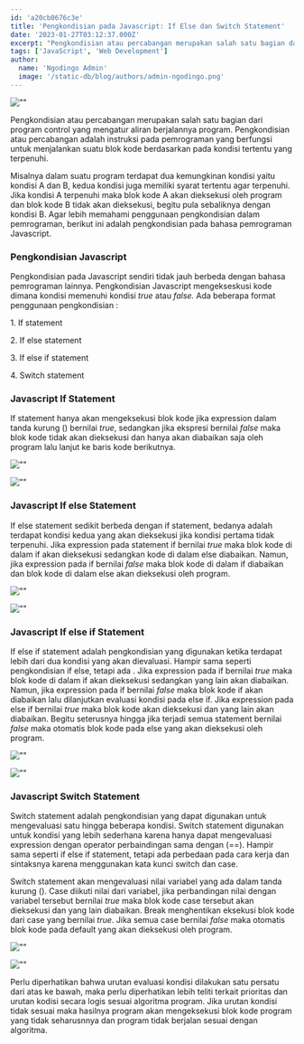 ```yaml
---
id: 'a20cb0676c3e'
title: 'Pengkondisian pada Javascript: If Else dan Switch Statement'
date: '2023-01-27T03:12:37.000Z'
excerpt: "Pengkondisian atau percabangan merupakan salah satu bagian dari program control yang mengatur aliran berjalannya program. Pengkondisian atau percabangan adalah instruksi pada pemrograman yang berfungsi untuk menjalankan suatu blok kode berdasarkan pada kondisi tertentu yang terpenuhi."
tags: ['JavaScript', 'Web Development']
author: 
  name: 'Ngodingo Admin'
  image: '/static-db/blog/authors/admin-ngodingo.png'
---
```


![""](https://cdn-images-1.medium.com/max/1024/1*RlGZrvTvRLN1KR-DE-YucQ.png)

Pengkondisian atau percabangan merupakan salah satu bagian dari program control yang mengatur aliran berjalannya program. Pengkondisian atau percabangan adalah instruksi pada pemrograman yang berfungsi untuk menjalankan suatu blok kode berdasarkan pada kondisi tertentu yang terpenuhi.

Misalnya dalam suatu program terdapat dua kemungkinan kondisi yaitu kondisi A dan B, kedua kondisi juga memiliki syarat tertentu agar terpenuhi. Jika kondisi A terpenuhi maka blok kode A akan dieksekusi oleh program dan blok kode B tidak akan dieksekusi, begitu pula sebaliknya dengan kondisi B. Agar lebih memahami penggunaan pengkondisian dalam pemrograman, berikut ini adalah pengkondisian pada bahasa pemrograman Javascript.

### **Pengkondisian Javascript**

Pengkondisian pada Javascript sendiri tidak jauh berbeda dengan bahasa pemrograman lainnya. Pengkondisian Javascript mengekseskusi kode dimana kondisi memenuhi kondisi _true_ atau _false._ Ada beberapa format penggunaan pengkondisian :

1\. If statement

2\. If else statement

3\. If else if statement

4\. Switch statement

### **Javascript If Statement**

If statement hanya akan mengeksekusi blok kode jika expression dalam tanda kurung () bernilai _true_, sedangkan jika ekspresi bernilai _false_ maka blok kode tidak akan dieksekusi dan hanya akan diabaikan saja oleh program lalu lanjut ke baris kode berikutnya.

![""](https://cdn-images-1.medium.com/max/483/1*FmVFP2gN4LLf7HOfT5qtvA.png)

![""](https://cdn-images-1.medium.com/max/503/1*D2FpZxxfCnu2Pgr-XKNSUg.png)

### **Javascript If else Statement**

If else statement sedikit berbeda dengan if statement, bedanya adalah terdapat kondisi kedua yang akan dieksekusi jika kondisi pertama tidak terpenuhi. Jika expression pada statement if bernilai _true_ maka blok kode di dalam if akan dieksekusi sedangkan kode di dalam else diabaikan. Namun, jika expression pada if bernilai _false_ maka blok kode di dalam if diabaikan dan blok kode di dalam else akan dieksekusi oleh program.

![""](https://cdn-images-1.medium.com/max/489/1*CDLFSES1HND1gEIIBElYtw.png)

![""](https://cdn-images-1.medium.com/max/497/1*CNMJvz-Zdi7eAt14apNXsw.png)

### **Javascript If else if Statement**

If else if statement adalah pengkondisian yang digunakan ketika terdapat lebih dari dua kondisi yang akan dievaluasi. Hampir sama seperti pengkondisian if else, tetapi ada . Jika expression pada if bernilai _true_ maka blok kode di dalam if akan dieksekusi sedangkan yang lain akan diabaikan. Namun, jika expression pada if bernilai _false_ maka blok kode if akan diabaikan lalu dilanjutkan evaluasi kondisi pada else if. Jika expression pada else if bernilai _true_ maka blok kode akan dieksekusi dan yang lain akan diabaikan. Begitu seterusnya hingga jika terjadi semua statement bernilai _false_ maka otomatis blok kode pada else yang akan dieksekusi oleh program.

![""](https://cdn-images-1.medium.com/max/495/1*N4mvLQXGr9J7ehhQ4fuBrA.png)

![""](https://cdn-images-1.medium.com/max/487/1*s82sUEV6Ce19bo4PRo6MZQ.png)

### **Javascript Switch Statement**

Switch statement adalah pengkondisian yang dapat digunakan untuk mengevaluasi satu hingga beberapa kondisi. Switch statement digunakan untuk kondisi yang lebih sederhana karena hanya dapat mengevaluasi expression dengan operator perbaindingan sama dengan (==). Hampir sama seperti if else if statement, tetapi ada perbedaan pada cara kerja dan sintaksnya karena menggunakan kata kunci switch dan case.

Switch statement akan mengevaluasi nilai variabel yang ada dalam tanda kurung (). Case diikuti nilai dari variabel, jika perbandingan nilai dengan variabel tersebut bernilai _true_ maka blok kode case tersebut akan dieksekusi dan yang lain diabaikan. Break menghentikan eksekusi blok kode dari case yang bernilai _true_. Jika semua case bernilai _false_ maka otomatis blok kode pada default yang akan dieksekusi oleh program.

![""](https://cdn-images-1.medium.com/max/485/1*br-MMjg0wuwvNKl7OiKWbQ.png)

![""](https://cdn-images-1.medium.com/max/484/1*F_0GMe3QwrsXvqmrk9OzQw.png)

Perlu diperhatikan bahwa urutan evaluasi kondisi dilakukan satu persatu dari atas ke bawah, maka perlu diperhatikan lebih teliti terkait prioritas dan urutan kodisi secara logis sesuai algoritma program. Jika urutan kondisi tidak sesuai maka hasilnya program akan mengeksekusi blok kode program yang tidak seharusnnya dan program tidak berjalan sesuai dengan algoritma.
